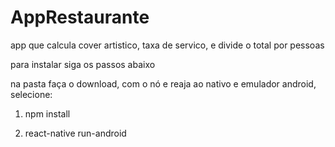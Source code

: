 # AppRestaurante
app que calcula cover artistico, taxa de servico, e divide o total por pessoas

para instalar siga os passos abaixo

na pasta faça o download, com o nó e reaja ao nativo e emulador android, selecione:

1. npm install

2. react-native run-android

